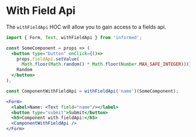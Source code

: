# With Field Api

The `withFieldApi` HOC will allow you to gain access to a fields api.

<!-- STORY -->

```jsx
import { Form, Text, withFieldApi } from 'informed';

const SomeComponent = props => (
  <button type="button" onClick={()=>
    props.fieldApi.setValue(
      Math.floor(Math.random() * Math.floor(Number.MAX_SAFE_INTEGER)))}>
    Random
  </button>
);

const ComponentWithFieldApi = withFieldApi('name')(SomeComponent);

<Form>
  <label>Name: <Text field="name"/></label>
  <button type="submit">Submit</button>
  <h5>Component with fieldApi:</h5>
  <ComponentWithFieldApi />
</Form>
```

